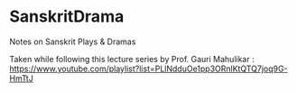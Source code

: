 # SanskritDrama
Notes on Sanskrit Plays &amp; Dramas

Taken while following this lecture series by Prof. Gauri Mahulikar : https://www.youtube.com/playlist?list=PLlNdduOe1pp3ORnlKtQTQ7joq9G-HmTtJ 
